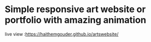 # Simple responsive  art website or portfolio with amazing animation 


live view :https://haithemgouder.github.io/artswebsite/



